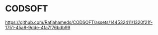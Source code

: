 # CODSOFT
https://github.com/Rafiahameds/CODSOFT/assets/144532411/1320f21f-1751-45a8-9dde-4fa7f76bdb99
